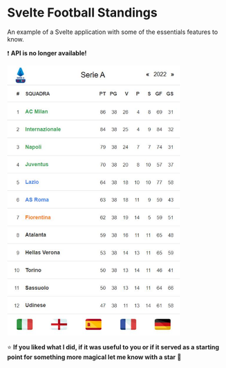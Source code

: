 # Svelte Football Standings
An example of a Svelte application with some of the essentials features to know.

:exclamation: **API is no longer available!**

<img src="https://github.com/JaxonRailey/svelte-football-standings/blob/main/football-standings.jpg?raw=true" width="400" alt="Football Standings" />

:star: **If you liked what I did, if it was useful to you or if it served as a starting point for something more magical let me know with a star** :green_heart:

